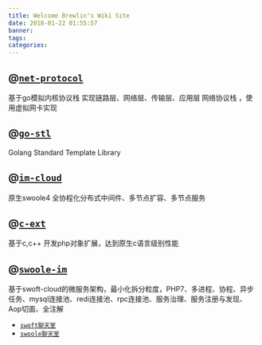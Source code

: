 ```yaml
---
title: Welcome Brewlin's Wiki Site
date: 2018-01-22 01:55:57
banner:
tags:
categories:
---
```


## @[`net-protocol`](https://github.com/brewlin/net-protocol)
基于go模拟内核协议栈 实现链路层、网络层、传输层、应用层 网络协议栈 ，使用虚拟网卡实现
## @[`go-stl`](https://github.com/brewlin/go-stl)
Golang Standard Template Library
## @[`im-cloud`](https://github.com/brewlin/im-cloud)
原生swoole4 全协程化分布式中间件、多节点扩容、多节点服务
## @[`c-ext`](hptts://github.com/brewlin/c-ext)
基于c,c++ 开发php对象扩展，达到原生c语言级别性能
## @[`swoole-im`](https://github.com/brewlin/swoft-im)
基于swoft-cloud的微服务架构，最小化拆分粒度，PHP7、多进程、协程、异步任务、mysql连接池、redi连接池、rpc连接池、服务治理、服务注册与发现、Aop切面、全注解 
- [`swoft聊天室`](http://chat.huido.site)
- [`swoole聊天室`](http://im.huido.site)

